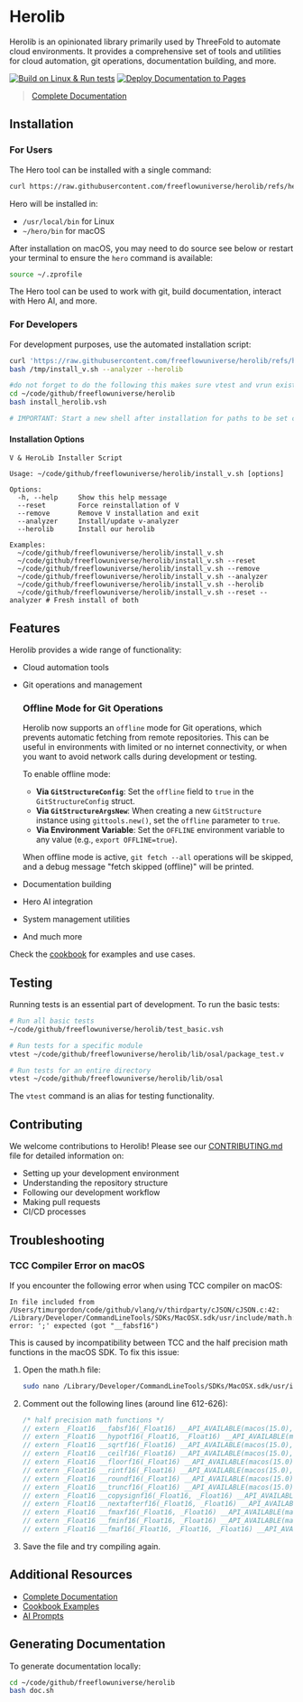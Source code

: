 # Herolib

Herolib is an opinionated library primarily used by ThreeFold to automate cloud environments. It provides a comprehensive set of tools and utilities for cloud automation, git operations, documentation building, and more.

[![Build on Linux & Run tests](https://github.com/freeflowuniverse/herolib/actions/workflows/test.yml/badge.svg)](https://github.com/freeflowuniverse/herolib/actions/workflows/test.yml)
[![Deploy Documentation to Pages](https://github.com/freeflowuniverse/herolib/actions/workflows/documentation.yml/badge.svg)](https://github.com/freeflowuniverse/herolib/actions/workflows/documentation.yml)

> [Complete Documentation](https://freeflowuniverse.github.io/herolib/)

## Installation

### For Users

The Hero tool can be installed with a single command:

```bash
curl https://raw.githubusercontent.com/freeflowuniverse/herolib/refs/heads/development/install_hero.sh | bash
```

Hero will be installed in:
- `/usr/local/bin` for Linux
- `~/hero/bin` for macOS

After installation on macOS, you may need to do source see below or restart your terminal to ensure the `hero` command is available:

```bash
source ~/.zprofile
```

The Hero tool can be used to work with git, build documentation, interact with Hero AI, and more.

### For Developers

For development purposes, use the automated installation script:

```bash
curl 'https://raw.githubusercontent.com/freeflowuniverse/herolib/refs/heads/development/install_v.sh' > /tmp/install_v.sh
bash /tmp/install_v.sh --analyzer --herolib 

#do not forget to do the following this makes sure vtest and vrun exists
cd ~/code/github/freeflowuniverse/herolib
bash install_herolib.vsh

# IMPORTANT: Start a new shell after installation for paths to be set correctly

```

#### Installation Options

```
V & HeroLib Installer Script

Usage: ~/code/github/freeflowuniverse/herolib/install_v.sh [options]

Options:
  -h, --help     Show this help message
  --reset        Force reinstallation of V
  --remove       Remove V installation and exit
  --analyzer     Install/update v-analyzer
  --herolib      Install our herolib

Examples:
  ~/code/github/freeflowuniverse/herolib/install_v.sh
  ~/code/github/freeflowuniverse/herolib/install_v.sh --reset
  ~/code/github/freeflowuniverse/herolib/install_v.sh --remove
  ~/code/github/freeflowuniverse/herolib/install_v.sh --analyzer
  ~/code/github/freeflowuniverse/herolib/install_v.sh --herolib
  ~/code/github/freeflowuniverse/herolib/install_v.sh --reset --analyzer # Fresh install of both
```

## Features

Herolib provides a wide range of functionality:

- Cloud automation tools
- Git operations and management
  ### Offline Mode for Git Operations

  Herolib now supports an `offline` mode for Git operations, which prevents automatic fetching from remote repositories. This can be useful in environments with limited or no internet connectivity, or when you want to avoid network calls during development or testing.

  To enable offline mode:

  -   **Via `GitStructureConfig`**: Set the `offline` field to `true` in the `GitStructureConfig` struct.
  -   **Via `GitStructureArgsNew`**: When creating a new `GitStructure` instance using `gittools.new()`, set the `offline` parameter to `true`.
  -   **Via Environment Variable**: Set the `OFFLINE` environment variable to any value (e.g., `export OFFLINE=true`).

  When offline mode is active, `git fetch --all` operations will be skipped, and a debug message "fetch skipped (offline)" will be printed.
- Documentation building
- Hero AI integration
- System management utilities
- And much more

Check the [cookbook](https://github.com/freeflowuniverse/herolib/tree/development/cookbook) for examples and use cases.

## Testing

Running tests is an essential part of development. To run the basic tests:

```bash
# Run all basic tests
~/code/github/freeflowuniverse/herolib/test_basic.vsh

# Run tests for a specific module
vtest ~/code/github/freeflowuniverse/herolib/lib/osal/package_test.v

# Run tests for an entire directory
vtest ~/code/github/freeflowuniverse/herolib/lib/osal
```

The `vtest` command is an alias for testing functionality.

## Contributing

We welcome contributions to Herolib! Please see our [CONTRIBUTING.md](CONTRIBUTING.md) file for detailed information on:

- Setting up your development environment
- Understanding the repository structure
- Following our development workflow
- Making pull requests
- CI/CD processes

## Troubleshooting

### TCC Compiler Error on macOS

If you encounter the following error when using TCC compiler on macOS:

```
In file included from /Users/timurgordon/code/github/vlang/v/thirdparty/cJSON/cJSON.c:42:
/Library/Developer/CommandLineTools/SDKs/MacOSX.sdk/usr/include/math.h:614: error: ';' expected (got "__fabsf16")
```

This is caused by incompatibility between TCC and the half precision math functions in the macOS SDK. To fix this issue:

1. Open the math.h file:
   ```bash
   sudo nano /Library/Developer/CommandLineTools/SDKs/MacOSX.sdk/usr/include/math.h
   ```

2. Comment out the following lines (around line 612-626):
   ```c
   /* half precision math functions */
   // extern _Float16 __fabsf16(_Float16) __API_AVAILABLE(macos(15.0), ios(18.0), watchos(11.0), tvos(18.0));
   // extern _Float16 __hypotf16(_Float16, _Float16) __API_AVAILABLE(macos(15.0), ios(18.0), watchos(11.0), tvos(18.0));
   // extern _Float16 __sqrtf16(_Float16) __API_AVAILABLE(macos(15.0), ios(18.0), watchos(11.0), tvos(18.0));
   // extern _Float16 __ceilf16(_Float16) __API_AVAILABLE(macos(15.0), ios(18.0), watchos(11.0), tvos(18.0));
   // extern _Float16 __floorf16(_Float16) __API_AVAILABLE(macos(15.0), ios(18.0), watchos(11.0), tvos(18.0));
   // extern _Float16 __rintf16(_Float16) __API_AVAILABLE(macos(15.0), ios(18.0), watchos(11.0), tvos(18.0));
   // extern _Float16 __roundf16(_Float16) __API_AVAILABLE(macos(15.0), ios(18.0), watchos(11.0), tvos(18.0));
   // extern _Float16 __truncf16(_Float16) __API_AVAILABLE(macos(15.0), ios(18.0), watchos(11.0), tvos(18.0));
   // extern _Float16 __copysignf16(_Float16, _Float16) __API_AVAILABLE(macos(15.0), ios(18.0), watchos(11.0), tvos(18.0));
   // extern _Float16 __nextafterf16(_Float16, _Float16) __API_AVAILABLE(macos(15.0), ios(18.0), watchos(11.0), tvos(18.0));
   // extern _Float16 __fmaxf16(_Float16, _Float16) __API_AVAILABLE(macos(15.0), ios(18.0), watchos(11.0), tvos(18.0));
   // extern _Float16 __fminf16(_Float16, _Float16) __API_AVAILABLE(macos(15.0), ios(18.0), watchos(11.0), tvos(18.0));
   // extern _Float16 __fmaf16(_Float16, _Float16, _Float16) __API_AVAILABLE(macos(15.0), ios(18.0), watchos(11.0), tvos(18.0));
   ```

3. Save the file and try compiling again.

## Additional Resources

- [Complete Documentation](https://freeflowuniverse.github.io/herolib/)
- [Cookbook Examples](https://github.com/freeflowuniverse/herolib/tree/development/cookbook)
- [AI Prompts](aiprompts/starter/0_start_here.md)

## Generating Documentation

To generate documentation locally:

```bash
cd ~/code/github/freeflowuniverse/herolib
bash doc.sh
```
